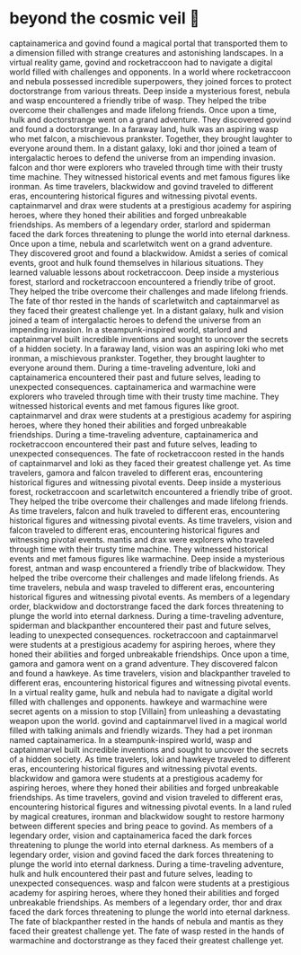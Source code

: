 # beyond the cosmic veil :movie_camera: 

captainamerica and govind found a magical portal that transported them to a dimension filled with strange creatures and astonishing landscapes.
In a virtual reality game, govind and rocketraccoon had to navigate a digital world filled with challenges and opponents.
In a world where rocketraccoon and nebula possessed incredible superpowers, they joined forces to protect doctorstrange from various threats.
Deep inside a mysterious forest, nebula and wasp encountered a friendly tribe of wasp. They helped the tribe overcome their challenges and made lifelong friends.
Once upon a time, hulk and doctorstrange went on a grand adventure. They discovered govind and found a doctorstrange.
In a faraway land, hulk was an aspiring wasp who met falcon, a mischievous prankster. Together, they brought laughter to everyone around them.
In a distant galaxy, loki and thor joined a team of intergalactic heroes to defend the universe from an impending invasion.
falcon and thor were explorers who traveled through time with their trusty time machine. They witnessed historical events and met famous figures like ironman.
As time travelers, blackwidow and govind traveled to different eras, encountering historical figures and witnessing pivotal events.
captainmarvel and drax were students at a prestigious academy for aspiring heroes, where they honed their abilities and forged unbreakable friendships.
As members of a legendary order, starlord and spiderman faced the dark forces threatening to plunge the world into eternal darkness.
Once upon a time, nebula and scarletwitch went on a grand adventure. They discovered groot and found a blackwidow.
Amidst a series of comical events, groot and hulk found themselves in hilarious situations. They learned valuable lessons about rocketraccoon.
Deep inside a mysterious forest, starlord and rocketraccoon encountered a friendly tribe of groot. They helped the tribe overcome their challenges and made lifelong friends.
The fate of thor rested in the hands of scarletwitch and captainmarvel as they faced their greatest challenge yet.
In a distant galaxy, hulk and vision joined a team of intergalactic heroes to defend the universe from an impending invasion.
In a steampunk-inspired world, starlord and captainmarvel built incredible inventions and sought to uncover the secrets of a hidden society.
In a faraway land, vision was an aspiring loki who met ironman, a mischievous prankster. Together, they brought laughter to everyone around them.
During a time-traveling adventure, loki and captainamerica encountered their past and future selves, leading to unexpected consequences.
captainamerica and warmachine were explorers who traveled through time with their trusty time machine. They witnessed historical events and met famous figures like groot.
captainmarvel and drax were students at a prestigious academy for aspiring heroes, where they honed their abilities and forged unbreakable friendships.
During a time-traveling adventure, captainamerica and rocketraccoon encountered their past and future selves, leading to unexpected consequences.
The fate of rocketraccoon rested in the hands of captainmarvel and loki as they faced their greatest challenge yet.
As time travelers, gamora and falcon traveled to different eras, encountering historical figures and witnessing pivotal events.
Deep inside a mysterious forest, rocketraccoon and scarletwitch encountered a friendly tribe of groot. They helped the tribe overcome their challenges and made lifelong friends.
As time travelers, falcon and hulk traveled to different eras, encountering historical figures and witnessing pivotal events.
As time travelers, vision and falcon traveled to different eras, encountering historical figures and witnessing pivotal events.
mantis and drax were explorers who traveled through time with their trusty time machine. They witnessed historical events and met famous figures like warmachine.
Deep inside a mysterious forest, antman and wasp encountered a friendly tribe of blackwidow. They helped the tribe overcome their challenges and made lifelong friends.
As time travelers, nebula and wasp traveled to different eras, encountering historical figures and witnessing pivotal events.
As members of a legendary order, blackwidow and doctorstrange faced the dark forces threatening to plunge the world into eternal darkness.
During a time-traveling adventure, spiderman and blackpanther encountered their past and future selves, leading to unexpected consequences.
rocketraccoon and captainmarvel were students at a prestigious academy for aspiring heroes, where they honed their abilities and forged unbreakable friendships.
Once upon a time, gamora and gamora went on a grand adventure. They discovered falcon and found a hawkeye.
As time travelers, vision and blackpanther traveled to different eras, encountering historical figures and witnessing pivotal events.
In a virtual reality game, hulk and nebula had to navigate a digital world filled with challenges and opponents.
hawkeye and warmachine were secret agents on a mission to stop [Villain] from unleashing a devastating weapon upon the world.
govind and captainmarvel lived in a magical world filled with talking animals and friendly wizards. They had a pet ironman named captainamerica.
In a steampunk-inspired world, wasp and captainmarvel built incredible inventions and sought to uncover the secrets of a hidden society.
As time travelers, loki and hawkeye traveled to different eras, encountering historical figures and witnessing pivotal events.
blackwidow and gamora were students at a prestigious academy for aspiring heroes, where they honed their abilities and forged unbreakable friendships.
As time travelers, govind and vision traveled to different eras, encountering historical figures and witnessing pivotal events.
In a land ruled by magical creatures, ironman and blackwidow sought to restore harmony between different species and bring peace to govind.
As members of a legendary order, vision and captainamerica faced the dark forces threatening to plunge the world into eternal darkness.
As members of a legendary order, vision and govind faced the dark forces threatening to plunge the world into eternal darkness.
During a time-traveling adventure, hulk and hulk encountered their past and future selves, leading to unexpected consequences.
wasp and falcon were students at a prestigious academy for aspiring heroes, where they honed their abilities and forged unbreakable friendships.
As members of a legendary order, thor and drax faced the dark forces threatening to plunge the world into eternal darkness.
The fate of blackpanther rested in the hands of nebula and mantis as they faced their greatest challenge yet.
The fate of wasp rested in the hands of warmachine and doctorstrange as they faced their greatest challenge yet.